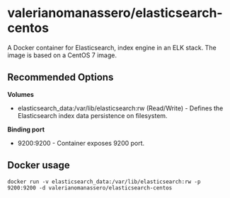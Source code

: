 # valerianomanassero/elasticsearch-centos
A Docker container for Elasticsearch, index engine in an ELK stack.
The image is based on a CentOS 7 image.

## Recommended Options

**Volumes**

- elasticsearch_data:/var/lib/elasticsearch:rw (Read/Write) - Defines the Elasticsearch index data persistence on filesystem.

**Binding port**
- 9200:9200 - Container exposes 9200 port.

## Docker usage

```
docker run -v elasticsearch_data:/var/lib/elasticsearch:rw -p 9200:9200 -d valerianomanassero/elasticsearch-centos
```

